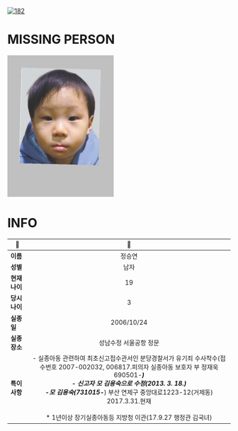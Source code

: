 [![182](https://img.shields.io/badge/%EC%8B%A4%EC%A2%85%EC%8B%A0%EA%B3%A0%EB%8A%94%20%EA%B5%AD%EB%B2%88%EC%97%86%EC%9D%B4-182-blue)](http://safe182.go.kr/index.do)

# MISSING PERSON

<img src="./missing_person.jpg">

# INFO

|🔑|💎|
|--|:--:|
|**이름**|정승연|
|**성별**|남자|
|**현재 나이**|19|
|**당시 나이**|3|
|**실종일**|2006/10/24|
|**실종 장소**|성남수정 서울공항 정문 |
|**특이사항**|- 실종아동 관련하여 최초신고접수관서인 분당경찰서가 유기죄 수사착수(접수번호 2007-002032, 006817.피의자 실종아동 보호자 부 정재욱 690501-*******)</br>- 신고자 모 김용숙으로 수정(2013. 3. 18.)</br>-모 김용숙(731015-*******) 부산 연제구 중앙대로1223-12(거제동) 2017.3.31.현재</br></br>* 1년이상 장기실종아동등 지방청 이관(17.9.27 행정관 김국녀)|

